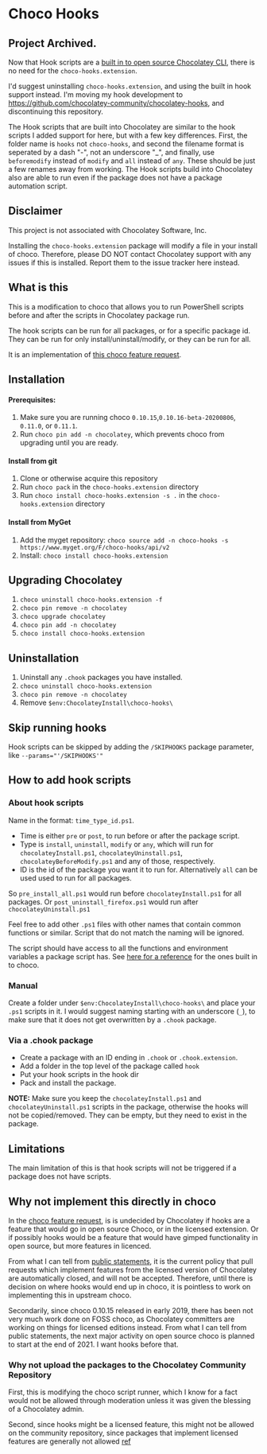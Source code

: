 # Choco Hooks

## Project Archived.

Now that Hook scripts are a [built in to open source Chocolatey CLI](https://github.com/chocolatey/choco/pull/2535), there is no need for the `choco-hooks.extension`. 

I'd suggest uninstalling `choco-hooks.extension`, and using the built in hook support instead. I'm moving my hook development to https://github.com/chocolatey-community/chocolatey-hooks, and discontinuing this repository.

The Hook scripts that are built into Chocolatey are similar to the hook scripts I added support for here, but with a few key differences. First, the folder name is `hooks` not `choco-hooks`, and second the filename format is seperated by a dash "-", not an underscore "_", and finally, use `beforemodify` instead of `modify` and `all` instead of `any`. These should be just a few renames away from working. The Hook scripts build into Chocolatey also are able to run even if the package does not have a package automation script.

## Disclaimer

This project is not associated with Chocolatey Software, Inc.

Installing the `choco-hooks.extension` package will modify a file in your install of choco. 
Therefore, please DO NOT contact Chocolatey support with any issues if this is installed. 
Report them to the issue tracker here instead.

## What is this

This is a modification to choco that allows you to run PowerShell scripts before and after the scripts in Chocolatey package run.

The hook scripts can be run for all packages, or for a specific package id. They can be run for only install/uninstall/modify, or they can be run for all.

It is an implementation of [this choco feature request](https://github.com/chocolatey/choco/issues/1185).

## Installation

#### Prerequisites:
1. Make sure you are running choco `0.10.15`,`0.10.16-beta-20200806`, `0.11.0`, or `0.11.1`. 
2. Run `choco pin add -n chocolatey`, which prevents choco from upgrading until you are ready.

#### Install from git
1. Clone or otherwise acquire this repository 
2. Run `choco pack` in the `choco-hooks.extension` directory
3. Run `choco install choco-hooks.extension -s .` in the `choco-hooks.extension` directory

#### Install from MyGet

1. Add the myget repository: `choco source add -n choco-hooks -s https://www.myget.org/F/choco-hooks/api/v2`
2. Install: `choco install choco-hooks.extension`

## Upgrading Chocolatey

1. `choco uninstall choco-hooks.extension -f`
2. `choco pin remove -n chocolatey`
3. `choco upgrade chocolatey`
4. `choco pin add -n chocolatey`
5. `choco install choco-hooks.extension`


## Uninstallation

1. Uninstall any `.chook` packages you have installed.
2. `choco uninstall choco-hooks.extension`
3. `choco pin remove -n chocolatey`
4. Remove `$env:ChocolateyInstall\choco-hooks\`


## Skip running hooks

Hook scripts can be skipped by adding the `/SKIPHOOKS` package parameter, like `--params="'/SKIPHOOKS'"`

## How to add hook scripts

### About hook scripts

Name in the format: `time_type_id.ps1`. 

- Time is either `pre` or `post`, to run before or after the package script. 
- Type is `install`, `uninstall`, `modify` or `any`, which will run for `chocolateyInstall.ps1`, `chocolateyUninstall.ps1`, `chocolateyBeforeModify.ps1` and any of those, respectively.
- ID is the id of the package you want it to run for. Alternatively `all` can be used used to run for all packages.

So `pre_install_all.ps1` would run before `chocolateyInstall.ps1` for all packages. Or `post_uninstall_firefox.ps1` would run after `chocolateyUninstall.ps1` 

Feel free to add other `.ps1` files with other names that contain common functions or similar. Script that do not match the naming will be ignored.

The script should have access to all the functions and environment variables a package script has. See [here for a reference](https://docs.chocolatey.org/en-us/create/functions/) for the ones built in to choco.

### Manual

Create a folder under `$env:ChocolateyInstall\choco-hooks\` and place your `.ps1` scripts in it. 
I would suggest naming starting with an underscore (`_`), to make sure that it does not get overwritten by a `.chook` package.

### Via a .chook package

- Create a package with an ID ending in `.chook` or `.chook.extension`. 
- Add a folder in the top level of the package called `hook`
- Put your hook scripts in the hook dir
- Pack and install the package. 

**NOTE:** Make sure you keep the `chocolateyInstall.ps1` and `chocolateyUninstall.ps1` scripts in the package, otherwise the hooks will not be copied/removed. They can be empty, but they need to exist in the package.

## Limitations

The main limitation of this is that hook scripts will not be triggered if a package does not have scripts.

## Why not implement this directly in choco

In the [choco feature request](https://github.com/chocolatey/choco/issues/1185), is is undecided by Chocolatey if hooks are a feature that would go in open source Choco, or in the licensed extension. 
Or if possibly hooks would be a feature that would have gimped functionality in open source, but more features in licenced.

From what I can tell from [public statements](https://web.archive.org/web/20210323165032/https://github.com/chocolatey/choco/issues/2139#issuecomment-713112049), it is the current policy that pull requests which implement features from the licensed version of Chocolatey are automatically closed, and will not be accepted.
Therefore, until there is decision on where hooks would end up in choco, it is pointless to work on implementing this in upstream choco.

Secondarily, since choco 0.10.15 released in early 2019, there has been not very much work done on FOSS choco, as Chocolatey committers are working on things for licensed editions instead. 
From what I can tell from public statements, the next major activity on open source choco is planned to start at the end of 2021. I want hooks before that.

### Why not upload the packages to the Chocolatey Community Repository

First, this is modifying the choco script runner, which I know for a fact would not be allowed through moderation unless it was given the blessing of a Chocolatey admin.

Second, since hooks might be a licensed feature, this might not be allowed on the community repository, since packages that implement licensed features are generally not allowed [ref](https://web.archive.org/web/20210323181837/https://chocolatey.org/packages/choco-cleaner/0.0.1)